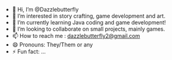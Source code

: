 - 👋 Hi, I’m @Dazzlebutterfly
- 👀 I’m interested in story crafting, game development and art.
- 🌱 I’m currently learning Java coding and game development!
- 💞️ I’m looking to collaborate on small projects, mainly games.
- 📫 How to reach me : dazzlebutterfly2@gmail.com
- 😄 Pronouns: They/Them or any
- ⚡ Fun fact: ...

<!---
Dazzlebutterfly/Dazzlebutterfly is a ✨ special ✨ repository because its `README.md` (this file) appears on your GitHub profile.
You can click the Preview link to take a look at your changes.
--->
